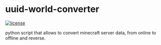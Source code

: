 # uuid-world-converter

[![license](https://img.shields.io/github/license/skuzow/uuid-world-converter.svg)](https://github.com/skuzow/uuid-world-converter/blob/master/LICENSE)

python script that allows to convert minecraft server data, from online to offline and reverse.
